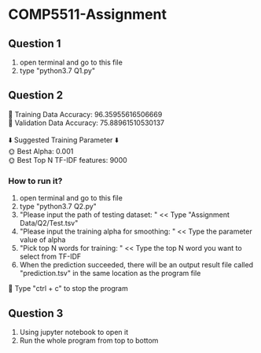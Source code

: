 # COMP5511-Assignment

## Question 1

1. open terminal and go to this file
2. type "python3.7 Q1.py"

## Question 2

🌝 Training Data Accuracy: 96.35955616506669 <br>
🌚 Validation Data Accuracy: 75.88961510530137 <br><br>
⬇️ Suggested Training Parameter ⬇️<br>
🌞 Best Alpha: 0.001 <br>
🌞 Best Top N TF-IDF features: 9000 <br>

### How to run it?

1. open terminal and go to this file
2. type "python3.7 Q2.py"
3. "Please input the path of testing dataset: " << Type "Assignment Data/Q2/Test.tsv"
4. "Please input the training alpha for smoothing: " << Type the parameter value of alpha
5. "Pick top N words for training: " << Type the top N word you want to select from TF-IDF
6. When the prediction succeeded, there will be an output result file called "prediction.tsv" in the same location as
   the program file

🌟 Type "ctrl + c" to stop the program

## Question 3

1. Using jupyter notebook to open it
2. Run the whole program from top to bottom